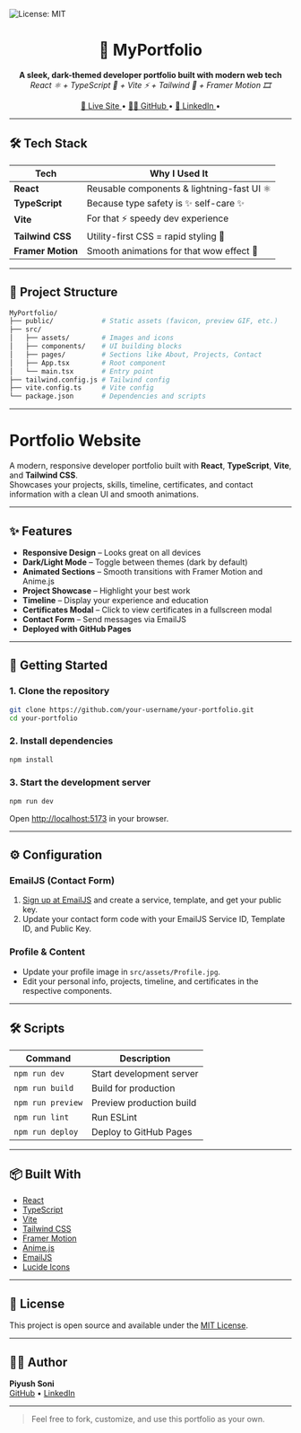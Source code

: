 ![License: MIT](https://img.shields.io/badge/License-MIT-yellow.svg)

<h1 align="center">🚀 MyPortfolio</h1>

<p align="center">
  <b>A sleek, dark-themed developer portfolio built with modern web tech</b><br/>
  <i>React ⚛️ + TypeScript 🧠 + Vite ⚡ + Tailwind 💨 + Framer Motion 🎞️</i>
</p>

<p align="center">
  <a href="https://piyush64-bit.github.io/MyPortfolio" target="_blank">
    🔗 Live Site
  </a> •
  <a href="https://github.com/Piyush64-bit" target="_blank">
    🧑‍💻 GitHub
  </a> •
  <a href="https://linkedin.com/in/piyush64-bit" target="_blank">
    💼 LinkedIn
  </a> •
</p>

---

## 🛠️ Tech Stack

| Tech            | Why I Used It                                 |
|-----------------|-----------------------------------------------|
| **React**       | Reusable components & lightning-fast UI ⚛️   |
| **TypeScript**  | Because type safety is ✨ self-care ✨         |
| **Vite**        | For that ⚡ speedy dev experience              |
| **Tailwind CSS**| Utility-first CSS = rapid styling 🧵         |
| **Framer Motion** | Smooth animations for that wow effect 🎥 |

---

## 📁 Project Structure

```bash
MyPortfolio/
├── public/            # Static assets (favicon, preview GIF, etc.)
├── src/
│   ├── assets/        # Images and icons
│   ├── components/    # UI building blocks
│   ├── pages/         # Sections like About, Projects, Contact
│   ├── App.tsx        # Root component
│   └── main.tsx       # Entry point
├── tailwind.config.js # Tailwind config
├── vite.config.ts     # Vite config
└── package.json       # Dependencies and scripts
```

---

# Portfolio Website

A modern, responsive developer portfolio built with **React**, **TypeScript**, **Vite**, and **Tailwind CSS**.  
Showcases your projects, skills, timeline, certificates, and contact information with a clean UI and smooth animations.

---

## ✨ Features

- **Responsive Design** – Looks great on all devices
- **Dark/Light Mode** – Toggle between themes (dark by default)
- **Animated Sections** – Smooth transitions with Framer Motion and Anime.js
- **Project Showcase** – Highlight your best work
- **Timeline** – Display your experience and education
- **Certificates Modal** – Click to view certificates in a fullscreen modal
- **Contact Form** – Send messages via EmailJS
- **Deployed with GitHub Pages**

---

## 🚀 Getting Started

### 1. Clone the repository

```bash
git clone https://github.com/your-username/your-portfolio.git
cd your-portfolio
```

### 2. Install dependencies

```bash
npm install
```

### 3. Start the development server

```bash
npm run dev
```

Open [http://localhost:5173](http://localhost:5173) in your browser.

---

## ⚙️ Configuration

### EmailJS (Contact Form)

1. [Sign up at EmailJS](https://www.emailjs.com/) and create a service, template, and get your public key.
2. Update your contact form code with your EmailJS Service ID, Template ID, and Public Key.

### Profile & Content

- Update your profile image in `src/assets/Profile.jpg`.
- Edit your personal info, projects, timeline, and certificates in the respective components.

---

## 🛠️ Scripts

| Command         | Description                  |
|-----------------|-----------------------------|
| `npm run dev`   | Start development server     |
| `npm run build` | Build for production         |
| `npm run preview` | Preview production build   |
| `npm run lint`  | Run ESLint                  |
| `npm run deploy`| Deploy to GitHub Pages      |

---

## 📦 Built With

- [React](https://react.dev/)
- [TypeScript](https://www.typescriptlang.org/)
- [Vite](https://vitejs.dev/)
- [Tailwind CSS](https://tailwindcss.com/)
- [Framer Motion](https://www.framer.com/motion/)
- [Anime.js](https://animejs.com/)
- [EmailJS](https://www.emailjs.com/)
- [Lucide Icons](https://lucide.dev/)

---

## 📄 License

This project is open source and available under the [MIT License](LICENSE).

---

## 🙋‍♂️ Author

**Piyush Soni**  
[GitHub](https://github.com/Piyush64-bit) • [LinkedIn](https://www.linkedin.com/in/piyush64-bit/)

---

> Feel free to fork, customize, and use this portfolio as your own.
